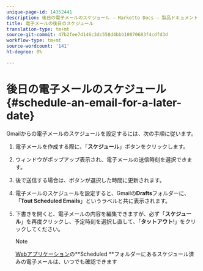 ```yaml
---
unique-page-id: 14352441
description: 後日の電子メールのスケジュール — Marketto Docs — 製品ドキュメント
title: 電子メールの後日のスケジュール
translation-type: tm+mt
source-git-commit: 47b2fee7d146c3dc558d4bbb10070683f4cdfd3d
workflow-type: tm+mt
source-wordcount: '141'
ht-degree: 0%

---
```



# 後日の電子メールのスケジュール{#schedule-an-email-for-a-later-date}

Gmailからの電子メールのスケジュールを設定するには、次の手順に従います。

1. 電子メールを作成する際に、「**スケジュール**」ボタンをクリックします。
1. ウィンドウがポップアップ表示され、電子メールの送信時刻を選択できます。
1. 後で送信する場合は、ボタンが選択した時間に更新されます。
1. 電子メールのスケジュールを設定すると、Gmailの&#x200B;**Drafts**&#x200B;フォルダーに、「**Tout Scheduled Emails**」というラベルと共に表示されます。
1. 下書きを開くと、電子メールの内容を編集できますが、必ず「**スケジュール**」を再度クリックし、予定時刻を選択し直して、「**タットアウト**!」をクリックしてください。

   >[!NOTE]
   >
   >[Webアプリケーション](http://toutapp.com/login)の**Scheduled **フォルダーにあるスケジュール済みの電子メールは、いつでも確認できます

